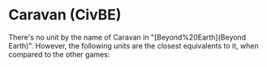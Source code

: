 # Caravan (CivBE)

There's no unit by the name of Caravan in "[Beyond%20Earth](Beyond Earth)". However, the following units are the closest equivalents to it, when compared to the other games: